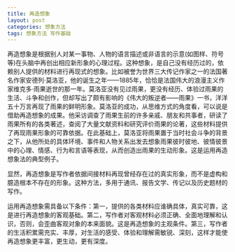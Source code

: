 ```yaml
---
title: 再造想象
layout: post
categories: 想象方法
tags: 想象方法 写作基础
---
```


再造想象是根据别人对某一事物、人物的语言描述或非语言的示意(如图样、符号等)在头脑中再创出相应新形象的心理过程。这种想象，是自己没有经历过的，依赖别人提供的材料进行再现式的想象。比如被誉为世界三大传记作家之一的法国著名作家安德列·莫洛亚，他的诞生之年——1885年，恰恰是法国伟大的浪漫主义作家维克多·雨果逝世的那一年。莫洛亚没有见过雨果，更没有经历、体验过雨果的生活、斗争和创作，但却写出了颇有影响的《伟大的叛逆者——雨果》一书，洋洋五十万言再现了雨果的鲜明形象。莫洛亚的成功，从思维方式的角度看，可以说是借助再造想象的成果。他采访调查了雨果生前的许多亲戚、朋友和共事者，研读了雨果所有的各类著述，查阅了大量文献资料和研究评价雨果的论著，这些材料提供了再现雨果形象的可靠依据。在此基础上，莫洛亚将雨果置于当时社会斗争的背景之下，从他所处的具体环境、事件和人物关系出发去想象雨果彼时彼地、彼情彼景中的心理、情感、行为和言语等表现，从而创造出雨果的生动形象。这是运用再造想象法的典型例子。

显然，再造想象是写作者依据间接材料再现曾经存在过的真实形象，而不是虚构和臆造根本不存在的形象。这种方法，多用于通讯、报告文学、传记以及历史题材的写作。

运用再造想象需具备以下条件：第一，提供的各类材料应谁确具体，真实可靠，这是进行再造想象的客观基础。第二，写作者对客观材料必须正确、全面地理解和认识，否则，会歪曲客观对象的本来面貌。这是再造想象的主观条件。第三，写作者的生活积累需充实、丰厚，对生活的感受、体验和理解需敏锐、深刻，这样才能使再造想象更丰富，更生动，更有深度。 